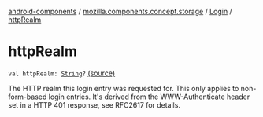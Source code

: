 [android-components](../../index.md) / [mozilla.components.concept.storage](../index.md) / [Login](index.md) / [httpRealm](./http-realm.md)

# httpRealm

`val httpRealm: `[`String`](https://kotlinlang.org/api/latest/jvm/stdlib/kotlin/-string/index.html)`?` [(source)](https://github.com/mozilla-mobile/android-components/blob/master/components/concept/storage/src/main/java/mozilla/components/concept/storage/LoginsStorage.kt#L38)

The HTTP realm this login entry was requested for.
This only applies to non-form-based login entries.
It's derived from the WWW-Authenticate header set in a HTTP 401
response, see RFC2617 for details.

